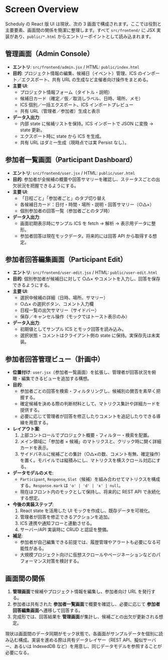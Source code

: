 # Screen Overview

Scheduly の React 版 UI は現状、次の 3 画面で構成されます。ここでは役割と主要要素、画面間の関係を簡潔に整理します。すべて `src/frontend/` に JSX 実装があり、`public/*.html` からエントリーポイントとして読み込まれます。

## 管理画面（Admin Console）

- **エントリ**: `src/frontend/admin.jsx` / HTML: `public/index.html`
- **目的**: プロジェクト情報の編集、候補日（イベント）管理、ICS のインポート／エクスポート、共有 URL の生成など主催者向け操作をまとめる。
- **主要 UI**:
  - プロジェクト情報フォーム（タイトル・説明）
  - 候補日カード（確定／仮／取消しラベル、日時、場所、メモ）
  - ICS 個別／一括エクスポート、ICS インポートプレビュー
  - 共有 URL（管理者／参加者）生成と表示
- **データ入出力**:
  - 内部 state に候補リストを保持。ICS インポートで JSON に変換 → state 更新。
  - エクスポート時に state から ICS を生成。
  - 共有 URL はダミー生成（現時点では実 Persist なし）。

## 参加者一覧画面（Participant Dashboard）

- **エントリ**: `src/frontend/user.jsx` / HTML: `public/user.html`
- **目的**: 参加者が全候補の概要や回答サマリーを確認し、ステータスごとの出欠状況を把握できるようにする。
- **主要 UI**:
  - 「日程ごと」「参加者ごと」のタブ切り替え
  - 各候補日カード：日付・時間・場所・説明・回答サマリー（○△×）
  - 個別参加者の回答一覧（参加者ごとのタブ時）
- **データ入出力**:
  - 画面初期表示時にサンプル ICS を fetch → 解析 → 表示用データに整形。
  - 参加者回答は現在モックデータ。将来的には回答 API から取得する想定。

## 参加者回答編集画面（Participant Edit）

- **エントリ**: `src/frontend/user-edit.jsx` / HTML: `public/user-edit.html`
- **目的**: 個別参加者が候補日に対して ○△× やコメントを入力し、回答を保存できるようにする。
- **主要 UI**:
  - 選択中候補の詳細（日時、場所、サマリー）
  - ○△× の選択ボタン、コメント入力欄
  - 日程一覧の出欠サマリー（サイドバー）
  - 保存／キャンセル操作（モックではトースト表示のみ）
- **データ入出力**:
  - 初期値としてサンプル ICS とモック回答を読み込み。
  - 選択状態・コメントはクライアント側の state に保持。実保存先は未実装。

## 参加者回答管理ビュー（計画中）

- **位置付け**: `user.jsx`（参加者一覧画面）を拡張し、管理者が回答状況を俯瞰・編集できるビューを追加する構想。
- **目的**:
  - 参加者ごとの回答を検索・フィルタリングし、候補別の賛否を素早く把握する。
  - 確定候補を決める際の判断材料として、マトリクス集計や詳細カードを提供する。
  - 必要に応じて管理者が回答を修正したりコメントを追記したりできる導線を用意する。
- **レイアウト案**:
  1. 上部コントロールでプロジェクト概要・フィルター・検索を配置。
  2. メイン領域に「参加者 × 候補」のマトリクスと、クリック時に開く詳細カードを表示。
  3. サイドパネルに候補ごとの集計（○△×の数、コメント有無、確定操作）を置く。モバイルでは縦積みにし、マトリクスを横スクロール対応にする。
- **データモデルのメモ**:
  - `Participant`, `Response`, `Slot`（候補）を組み合わせてマトリクスを構成する。`Response.mark` は `'o' | 'd' | 'x' | null`。
  - 現在はフロント内のモックとして保持し、将来的に REST API で永続化する想定。
- **今後の実装ステップ**:
  1. React state を活用した UI モックを作成し、既存データを可視化。
  2. 管理者が回答を修正できるアクションを追加。
  3. ICS 連携や通知フローと連動させる。
  4. サーバー/API 実装時に CRUD と認証を整備。
- **補足**:
  - 参加者が自己編集できる前提では、履歴管理やアラートも必要になる可能性がある。
  - 大規模プロジェクト向けに仮想スクロールやページネーションなどのパフォーマンス対策を検討する。

## 画面間の関係

1. **管理画面**で候補やプロジェクト情報を編集し、参加者向け URL を発行する。
2. 参加者は共有された **参加者一覧画面**で概要を確認し、必要に応じて **参加者回答編集画面**へ遷移して回答する。
3. 完成形では、回答結果を **管理画面**が集計し、候補ごとの出欠が更新される想定。

現状は画面間のデータ同期がモック状態で、各画面がサンプルデータを個別に読み込む構成。実装を進める際は共有データレイヤー（REST API、擬似サーバー、あるいは IndexedDB など）を用意し、同じデータモデルを参照することが必要になる。
